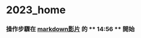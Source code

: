 # 2023_home

### 操作步驟在 [markdown影片](https://nkusto365-my.sharepoint.com/:v:/g/personal/10979_office365_nkust_edu_tw/EVH2K_Ipn2pMoQAQy3mhfhsB3wKPzy2Ggr-I3TFMS6AoQQ?e=Y7bfFi) 的 ** 14:56 ** 開始

